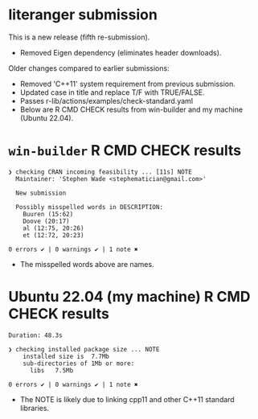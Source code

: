 # literanger submission

This is a new release (fifth re-submission).

-   Removed Eigen dependency (eliminates header downloads).

Older changes compared to earlier submissions:

-   Removed 'C++11' system requirement from previous submission.
-   Updated case in title and replace T/F with TRUE/FALSE.
-   Passes r-lib/actions/examples/check-standard.yaml
-   Below are R CMD CHECK results from win-builder and my machine (Ubuntu 22.04).


# `win-builder` R CMD CHECK results 

```
❯ checking CRAN incoming feasibility ... [11s] NOTE
  Maintainer: 'Stephen Wade <stephematician@gmail.com>'
  
  New submission
  
  Possibly misspelled words in DESCRIPTION:
    Buuren (15:62)
    Doove (20:17)
    al (12:75, 20:26)
    et (12:72, 20:23)

0 errors ✔ | 0 warnings ✔ | 1 note ✖
```

-   The misspelled words above are names.


# Ubuntu 22.04 (my machine) R CMD CHECK results

```
Duration: 48.3s

❯ checking installed package size ... NOTE
    installed size is  7.7Mb
    sub-directories of 1Mb or more:
      libs   7.5Mb

0 errors ✔ | 0 warnings ✔ | 1 note ✖
```

-   The NOTE is likely due to linking cpp11 and other C++11 standard libraries.


